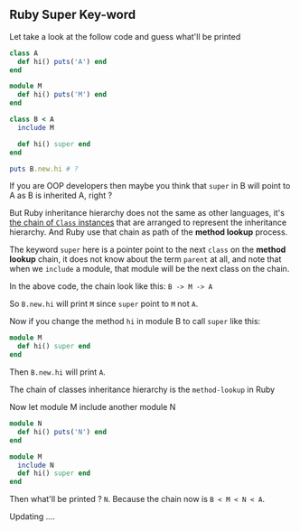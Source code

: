 ## Ruby Super Key-word

Let take a look at the follow code and guess what'll be printed

~~~ruby
class A
  def hi() puts('A') end
end

module M
  def hi() puts('M') end
end

class B < A
  include M

  def hi() super end
end

puts B.new.hi # ?
~~~

If you are OOP developers then maybe you think that `super` in B will point to A as B is inherited A, right ? 

But Ruby inheritance hierarchy does not the same as other languages, it's [the chain of `Class` instances](https://theforestvn88.github.io/publish/Ruby_on_Rails/ruby_classes_are_objects.html) that are arranged to represent the inheritance hierarchy. And Ruby use that chain as path of the **method lookup** process.

The keyword `super` here is a pointer point to the next `class` on the **method lookup** chain, it does not know about the term `parent` at all, and note that when we `include` a module, that module will be the next class on the chain.

In the above code, the chain look like this:
`B -> M -> A`

So `B.new.hi` will print `M` since `super` point to `M` not `A`.

Now if you change the method `hi` in module B to call `super` like this:

~~~ruby
module M
  def hi() super end
end
~~~

Then `B.new.hi` will print `A`.

The chain of classes inheritance hierarchy is the `method-lookup` in Ruby

Now let module M include another module N

~~~ruby
module N
  def hi() puts('N') end
end

module M
  include N
  def hi() super end
end
~~~

Then what'll be printed ? `N`. Because the chain now is `B < M < N < A`.

Updating ....
